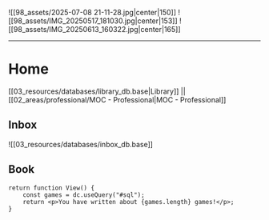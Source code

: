 ![[98_assets/2025-07-08 21-11-28.jpg|center|150]]  ![[98_assets/IMG_20250517_181030.jpg|center|153]]
 ![[98_assets/IMG_20250613_160322.jpg|center|165]]


---
# Home

[[03_resources/databases/library_db.base|Library]] || [[02_areas/professional/MOC - Professional|MOC - Professional]]

## Inbox

![[03_resources/databases/inbox_db.base]]


## Book

```datacorejsx
return function View() {
    const games = dc.useQuery("#sql");
    return <p>You have written about {games.length} games!</p>;
}
```